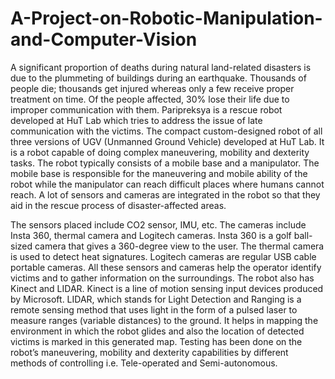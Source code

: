# A-Project-on-Robotic-Manipulation-and-Computer-Vision 
A significant proportion of deaths during natural land-related disasters is due to the plummeting of buildings during an earthquake. Thousands of people die; thousands get injured whereas only a few receive proper treatment on time. Of the people affected, 30% lose their life due to improper communication with them. Paripreksya is a rescue robot developed at HuT Lab which tries to address the issue of late communication with the victims. The compact custom-designed robot of all three versions of UGV (Unmanned Ground Vehicle) developed at HuT Lab. It is a robot capable of doing complex maneuvering, mobility and dexterity tasks. The robot typically consists of a mobile base and a manipulator. The mobile base is responsible for the maneuvering and mobile ability of the robot while the manipulator can reach difficult places where humans cannot reach. A lot of sensors and cameras are integrated in the robot so that they aid in the rescue process of disaster-affected areas.

The sensors placed include CO2 sensor, IMU, etc. The cameras include Insta 360, thermal camera and Logitech cameras. Insta 360 is a golf ball-sized camera that gives a 360-degree view to the user. The thermal camera is used to detect heat signatures. Logitech cameras are regular USB cable portable cameras. All these sensors and cameras help the operator identify victims and to gather information on the surroundings. The robot also has Kinect and LIDAR. Kinect is a line of motion sensing input devices produced by Microsoft. LIDAR, which stands for Light Detection and Ranging is a remote sensing method that uses light in the form of a pulsed laser to measure ranges (variable distances) to the ground. It helps in mapping the environment in which the robot glides and also the location of detected victims is marked in this generated map. Testing has been done on the robot’s maneuvering, mobility and dexterity capabilities by different methods of controlling i.e. Tele-operated and Semi-autonomous.
